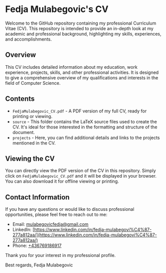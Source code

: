 # Fedja Mulabegovic's CV

Welcome to the GitHub repository containing my professional Curriculum Vitae (CV). This repository is intended to provide an in-depth look at my academic and professional background, highlighting my skills, experiences, and accomplishments.

## Overview

This CV includes detailed information about my education, work experience, projects, skills, and other professional activities. It is designed to give a comprehensive overview of my qualifications and interests in the field of Computer Science.

## Contents

- `FedjaMulabegovic_CV.pdf` - A PDF version of my full CV, ready for printing or viewing.
- `source` - This folder contains the LaTeX source files used to create the CV. It's ideal for those interested in the formatting and structure of the document.
- `projects` - Here, you can find additional details and links to the projects mentioned in the CV.

## Viewing the CV

You can directly view the PDF version of the CV in this repository. Simply click on `FedjaMulabegovic_CV.pdf` and it will be displayed in your browser. You can also download it for offline viewing or printing.

## Contact Information

If you have any questions or would like to discuss professional opportunities, please feel free to reach out to me:

- Email: [mulabegovicfedja@gmail.com](mailto:mulabegovicfedja@gmail.com)
- LinkedIn: [https://www.linkedin.com/in/fedja-mulabegovi%C4%87-277a812aa/](https://www.linkedin.com/in/fedja-mulabegovi%C4%87-277a812aa/)
- Phone: [+436769186917](tel:+436769186917)

Thank you for your interest in my professional profile.

Best regards,
Fedja Mulabegovic
